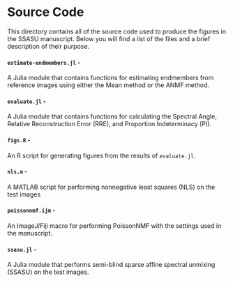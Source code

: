 # Source Code

This directory contains all of the source code used to produce the figures in the SSASU manuscript. Below you will find a list of the files and a brief description of their purpose.

#### `estimate-endmembers.jl` - 
A Julia module that contains functions for estimating endmembers from reference images using either the Mean method or the ANMF method.

#### `evaluate.jl` -
A Julia module that contains functions for calculating the Spectral Angle, Relative Reconstruction Error (RRE), and Proportion Indeterminacy (PI).

#### `figs.R` - 
An R script for generating figures from the results of `evaluate.jl`.

#### `nls.m` -
A MATLAB script for performing nonnegative least squares (NLS) on the test images

#### `poissonnmf.ijm` -
An ImageJ/Fiji macro for performing PoissonNMF with the settings used in the manuscript.

#### `ssasu.jl` -
A Julia module that performs semi-blind sparse affine spectral unmixing (SSASU) on the test images.
